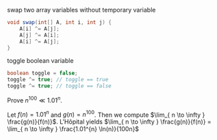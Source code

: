 
swap two array variables without temporary variable
```java
void swap(int[] A, int i, int j) {
	A[i] ^= A[j];
	A[j] ^= A[i];
	A[i] ^= A[j];
}
```


toggle boolean variable
```java
boolean toggle = false;
toggle ^= true;	// toggle == true
toggle ^= true; // toggle == false
```




Prove $n^{100} \ll 1.01^{n}$.

Let $f(n) = 1.01^{n}$ and $g(n) = n^{100}$. Then we compute $\lim_{ n \to \infty } \frac{g(n)}{f(n)}$. L'Hôpital yields $\lim_{ n \to \infty } \frac{g(n)}{f(n)} = \lim_{ n \to \infty } \frac{1.01^{n} \ln(n)}{100n}$
